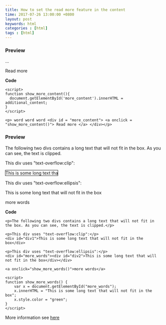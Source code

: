 ```yaml
---
title: How to set the read more feature in the content
time: 2017-07-26 13:00:00 +0800
layout: post
keywords: html
categories : [html]
tags : [html]
---
```


<head>
<style> 
#div1 {
    white-space: nowrap; 
    width: 12em; 
    overflow: hidden;
    text-overflow: clip; 
    border: 1px solid #000000;
}

#div2 {
    white-space: nowrap; 
    width: 12em; 
    overflow: hidden;
    text-overflow: ellipsis; 
    border: 1px solid #000000;
}

</style>
</head>

### Preview ###

<script>
function show_more_content(){
  document.getElementById('more_content').innerHTML = "additional_content";
}
</script>

<p>... <div id = "more_content"> <a onclick = "show_more_content()"> Read more </a> </div></p>


**Code**

	<script>
	function show_more_content(){
	  document.getElementById('more_content').innerHTML = additional_content;
	}
	</script>
	
	<p> word word word <div id = "more_content"> <a onclick = "show_more_content()"> Read more </a> </div></p>

### Preview ###

<p>The following two divs contains a long text that will not fit in the box. As you can see, the text is clipped.</p>

<p>This div uses "text-overflow:clip":</p>
<div id="div1">This is some long text that will not fit in the box</div>

<p>This div uses "text-overflow:ellipsis":</p>
<div id="more_words"><div id="div2">This is some long text that will not fit in the box</div></div>

<a onclick="show_more_words()">more words</a>

<script>
function show_more_words() {
    var x = document.getElementById("more_words");
	x.innerHTML = "This is some long text that will not fit in the box";
    x.style.color = "green";
}
</script>

**Code**

	<p>The following two divs contains a long text that will not fit in the box. As you can see, the text is clipped.</p>
	
	<p>This div uses "text-overflow:clip":</p>
	<div id="div1">This is some long text that will not fit in the box</div>
	
	<p>This div uses "text-overflow:ellipsis":</p>
	<div id="more_words"><div id="div2">This is some long text that will not fit in the box</div></div>
	
	<a onclick="show_more_words()">more words</a>
	
	<script>
	function show_more_words() {
	    var x = document.getElementById("more_words");
		x.innerHTML = "This is some long text that will not fit in the box";
	    x.style.color = "green";
	}
	</script>

More information see [here][1]

  [1]: https://www.w3schools.com/cssref/css3_pr_text-overflow.asp